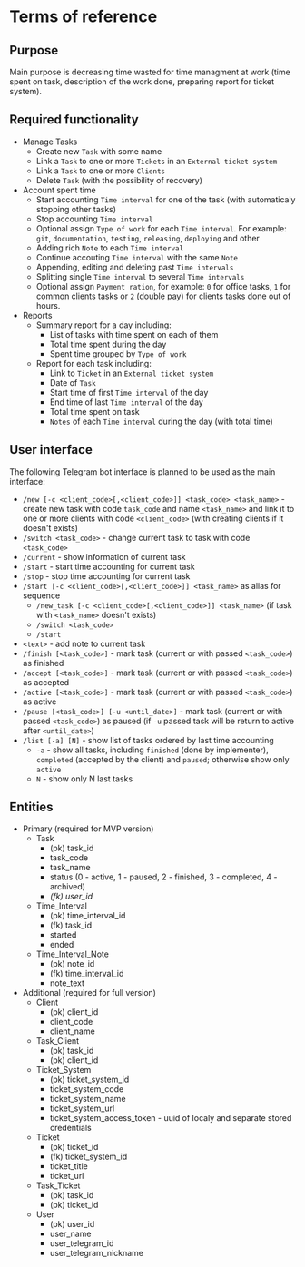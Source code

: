 # Terms of reference


## Purpose

Main purpose is decreasing time wasted for time managment at work 
(time spent on task, description of the work done, preparing report for ticket system).


## Required functionality

- Manage Tasks
    - Create new `Task` with some name
    - Link a `Task` to one or more `Tickets` in an `External ticket system`
    - Link a `Task` to one or more `Clients`
    - Delete `Task` (with the possibility of recovery)
- Account spent time
    - Start accounting `Time interval` for one of the task (with automaticaly stopping other tasks)
    - Stop accounting `Time interval`
    - Optional assign `Type of work` for each `Time interval`.
    For example: `git`, `documentation`, `testing`, `releasing`, `deploying` and other
    - Adding rich `Note` to each `Time interval`
    - Continue accouting `Time interval` with the same `Note`
    - Appending, editing and deleting past `Time intervals`
    - Splitting single `Time interval` to several `Time intervals`
    - Optional assign `Payment ration`, for example: `0` for office tasks, `1` for common clients tasks or `2` (double pay) for clients tasks done out of hours.
- Reports
    - Summary report for a day including:
        - List of tasks with time spent on each of them
        - Total time spent during the day
        - Spent time grouped by `Type of work`
    - Report for each task including:
        - Link to `Ticket` in an `External ticket system`
        - Date of `Task`
        - Start time of first `Time interval` of the day
        - End time of last `Time interval` of the day
        - Total time spent on task
        - `Notes` of each `Time interval` during the day (with total time)


## User interface

The following Telegram bot interface is planned to be used as the main interface:

- `/new [-c <client_code>[,<client_code>]] <task_code> <task_name>` - create new task 
with code `task_code` and name `<task_name>` and link it to one or more clients with code `<client_code>` 
(with creating clients if it doesn't exists)
- `/switch <task_code>` -  change current task to task with code `<task_code>`
- `/current` - show information of current task
- `/start` - start time accounting for current task
- `/stop` - stop time accounting for current task
- `/start [-c <client_code>[,<client_code>]] <task_name>` as alias for sequence 
    - `/new_task [-c <client_code>[,<client_code>]] <task_name>` (if task with `<task_name>` doesn't exists)
    - `/switch <task_code>`
    - `/start`
- `<text>` - add note to current task
- `/finish [<task_code>]` - mark task (current or with passed `<task_code>`) as finished
- `/accept [<task_code>]` - mark task (current or with passed `<task_code>`) as accepted
- `/active [<task_code>]` - mark task (current or with passed `<task_code>`) as active
- `/pause [<task_code>] [-u <until_date>]` - mark task (current or with passed `<task_code>`) as paused
    (if `-u` passed task will be return to active after `<until_date>`)
- `/list [-a] [N]` - show list of tasks ordered by last time accounting
    - `-a` - show all tasks, including `finished` (done by implementer), 
    `completed` (accepted by the client) and `paused`; otherwise show only `active`
    - `N` - show only N last tasks


## Entities

- Primary (required for MVP version)
    - Task
        - (pk) task_id
        - task_code
        - task_name
        - status (0 - active, 1 - paused, 2 - finished, 3 - completed, 4 - archived)
        - _(fk) user_id_
    - Time_Interval
        - (pk) time_interval_id
        - (fk) task_id
        - started
        - ended
    - Time_Interval_Note
        - (pk) note_id
        - (fk) time_interval_id
        - note_text
- Additional (required for full version)
    - Client
        - (pk) client_id
        - client_code
        - client_name
    - Task_Client
        - (pk) task_id
        - (pk) client_id
    - Ticket_System
        - (pk) ticket_system_id
        - ticket_system_code
        - ticket_system_name
        - ticket_system_url
        - ticket_system_access_token - uuid of localy and separate stored credentials
    - Ticket
        - (pk) ticket_id
        - (fk) ticket_system_id
        - ticket_title
        - ticket_url
    - Task_Ticket
        - (pk) task_id
        - (pk) ticket_id
    - User
        - (pk) user_id
        - user_name
        - user_telegram_id
        - user_telegram_nickname
